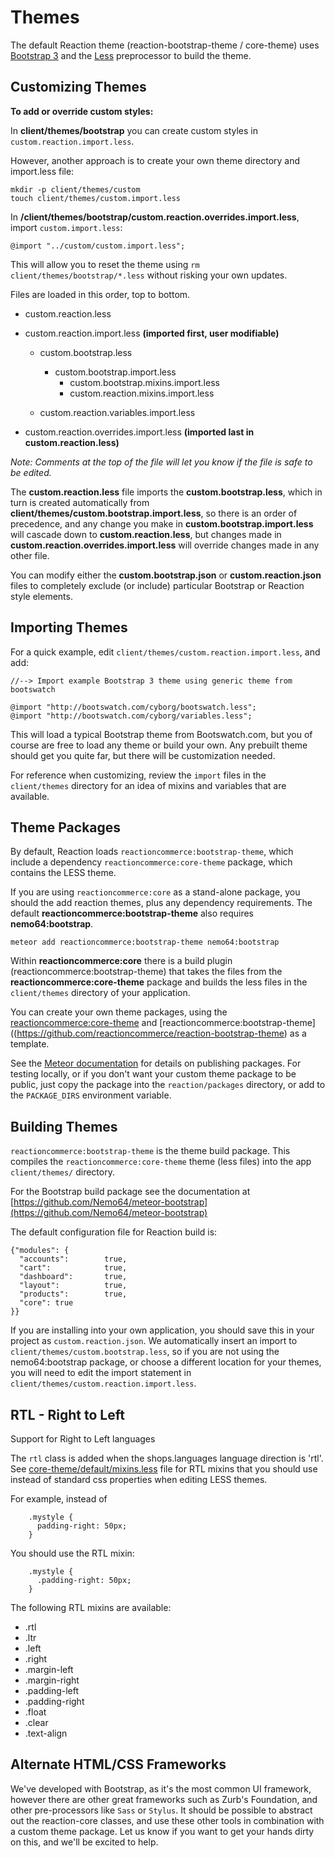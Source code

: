 # Themes
The default Reaction theme (reaction-bootstrap-theme / core-theme) uses [Bootstrap 3](http://getbootstrap.com/css/#less) and the [Less](http://lesscss.org) preprocessor to build the theme.

## Customizing Themes
**To add or override custom styles:**

In **client/themes/bootstrap** you can create custom styles in `custom.reaction.import.less`.

However, another approach is to create your own theme directory and import.less file:

```
mkdir -p client/themes/custom
touch client/themes/custom.import.less
```

In  **/client/themes/bootstrap/custom.reaction.overrides.import.less**,  import `custom.import.less`:

```
@import "../custom/custom.import.less";
```

This will allow you to reset the theme using `rm client/themes/bootstrap/*.less` without risking your own updates.

Files are loaded in this order, top to bottom.
- custom.reaction.less
- custom.reaction.import.less **(imported first, user modifiable)**
  - custom.bootstrap.less
    - custom.bootstrap.import.less
      - custom.bootstrap.mixins.import.less
      - custom.reaction.mixins.import.less

  - custom.reaction.variables.import.less

- custom.reaction.overrides.import.less **(imported last in custom.reaction.less)**

_Note: Comments at the top of the file will let you know if the file is safe to be edited._

The **custom.reaction.less** file imports the **custom.bootstrap.less**, which in turn is created automatically from **client/themes/custom.bootstrap.import.less**, so there is an order of precedence, and any change you make in **custom.bootstrap.import.less** will cascade down to **custom.reaction.less**, but changes made in **custom.reaction.overrides.import.less** will override changes made in any other file.

You can modify either the **custom.bootstrap.json** or **custom.reaction.json** files to completely exclude (or include) particular Bootstrap or Reaction style elements.

## Importing Themes
For a quick example, edit `client/themes/custom.reaction.import.less`, and add:

```less
//--> Import example Bootstrap 3 theme using generic theme from bootswatch

@import "http://bootswatch.com/cyborg/bootswatch.less";
@import "http://bootswatch.com/cyborg/variables.less";
```

This will load a typical Bootstrap theme from Bootswatch.com, but you of course are free to load any theme or build your own. Any prebuilt theme should get you quite far, but there will be customization needed.

For reference when customizing, review the `import` files in the `client/themes` directory for an idea of mixins and variables that are available.

## Theme Packages
By default,  Reaction loads `reactioncommerce:bootstrap-theme`, which include a dependency `reactioncommerce:core-theme` package, which contains the LESS theme.

 If you are using `reactioncommerce:core` as a stand-alone package, you should the add reaction themes, plus any dependency requirements. The default  **reactioncommerce:bootstrap-theme**  also requires **nemo64:bootstrap**.

```
meteor add reactioncommerce:bootstrap-theme nemo64:bootstrap
```

Within **reactioncommerce:core** there is a build plugin (reactioncommerce:bootstrap-theme) that takes the files from the **reactioncommerce:core-theme** package and builds the less files in the `client/themes` directory of your application.

You can create your own theme packages, using the [reactioncommerce:core-theme](https://github.com/reactioncommerce/reaction-core-theme) and [reactioncommerce:bootstrap-theme]((https://github.com/reactioncommerce/reaction-bootstrap-theme) as a template.

See the [Meteor documentation](http://docs.meteor.com/#/full/writingpackages) for details on publishing packages. For testing locally, or if you don't want your custom theme package to be public, just copy the package into the `reaction/packages` directory, or add to the `PACKAGE_DIRS` environment variable.

## Building Themes
`reactioncommerce:bootstrap-theme` is the theme build package. This compiles the `reactioncommerce:core-theme` theme (less files) into the app `client/themes/` directory.

For the Bootstrap build package see the documentation at [https://github.com/Nemo64/meteor-bootstrap](https://github.com/Nemo64/meteor-bootstrap)

The default configuration file for Reaction build is:

```
{"modules": {
  "accounts":        true,
  "cart":            true,
  "dashboard":       true,
  "layout":          true,
  "products":        true,
  "core": true
}}
```

If you are installing into your own application, you should save this in your project as `custom.reaction.json`. We automatically insert an import to `client/themes/custom.bootstrap.less`, so if you are not using the nemo64:bootstrap package, or choose a different location for your themes, you will need to edit the import statement in `client/themes/custom.reaction.import.less`.

## RTL - Right to Left
Support for Right to Left languages

The `rtl` class is added when the shops.languages language direction is 'rtl'. See [core-theme/default/mixins.less](https://github.com/danielgindi/reaction-core-theme/blob/development/default/mixins.less#L200) file for RTL mixins that you should use instead of standard css properties when editing LESS themes.

For example, instead of

```
    .mystyle {
      padding-right: 50px;
    }
```

You should use the RTL mixin:

```
    .mystyle {
      .padding-right: 50px;
    }
```

The following RTL mixins are available:
- .rtl
- .ltr
- .left
- .right
- .margin-left
- .margin-right
- .padding-left
- .padding-right
- .float
- .clear
- .text-align

## Alternate HTML/CSS Frameworks
We've developed with Bootstrap, as it's the most common UI framework, however there are other great frameworks such as Zurb's Foundation, and other pre-processors like `Sass` or `Stylus`. It should be possible to abstract out the reaction-core classes, and use these other tools in combination with a custom theme package. Let us know if you want to get your hands dirty on this, and we'll be excited to help.
